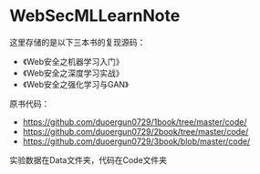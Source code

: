 # WebSecMLLearnNote

这里存储的是以下三本书的复现源码：

- 《Web安全之机器学习入门》
- 《Web安全之深度学习实战》
- 《Web安全之强化学习与GAN》

原书代码：

- https://github.com/duoergun0729/1book/tree/master/code/
- https://github.com/duoergun0729/2book/tree/master/code/
- https://github.com/duoergun0729/3book/blob/master/code/

实验数据在Data文件夹，代码在Code文件夹
